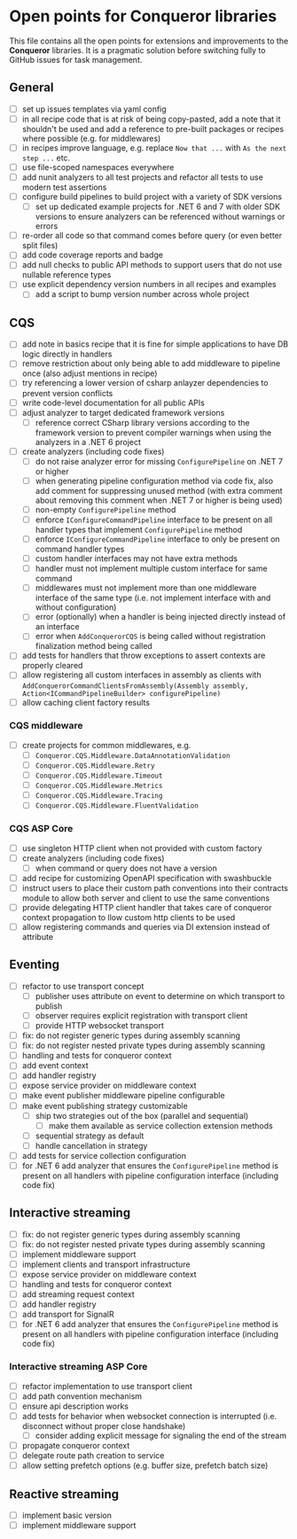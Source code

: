 # Open points for Conqueror libraries

This file contains all the open points for extensions and improvements to the **Conqueror** libraries. It is a pragmatic solution before switching fully to GitHub issues for task management.

## General

- [ ] set up issues templates via yaml config
- [ ] in all recipe code that is at risk of being copy-pasted, add a note that it shouldn't be used and add a reference to pre-built packages or recipes where possible (e.g. for middlewares)
- [ ] in recipes improve language, e.g. replace `Now that ...` with `As the next step ...` etc.
- [ ] use file-scoped namespaces everywhere
- [ ] add nunit analyzers to all test projects and refactor all tests to use modern test assertions
- [ ] configure build pipelines to build project with a variety of SDK versions
  - [ ] set up dedicated example projects for .NET 6 and 7 with older SDK versions to ensure analyzers can be referenced without warnings or errors
- [ ] re-order all code so that command comes before query (or even better split files)
- [ ] add code coverage reports and badge
- [ ] add null checks to public API methods to support users that do not use nullable reference types
- [ ] use explicit dependency version numbers in all recipes and examples
  - [ ] add a script to bump version number across whole project

## CQS

- [ ] add note in basics recipe that it is fine for simple applications to have DB logic directly in handlers
- [ ] remove restriction about only being able to add middleware to pipeline once (also adjust mentions in recipe)
- [ ] try referencing a lower version of csharp anlayzer dependencies to prevent version conflicts
- [ ] write code-level documentation for all public APIs
- [ ] adjust analyzer to target dedicated framework versions
  - [ ] reference correct CSharp library versions according to the framework version to prevent compiler warnings when using the analyzers in a .NET 6 project
- [ ] create analyzers (including code fixes)
  - [ ] do not raise analyzer error for missing `ConfigurePipeline` on .NET 7 or higher
  - [ ] when generating pipeline configuration method via code fix, also add comment for suppressing unused method (with extra comment about removing this comment when .NET 7 or higher is being used)
  - [ ] non-empty `ConfigurePipeline` method
  - [ ] enforce `IConfigureCommandPipeline` interface to be present on all handler types that implement `ConfigurePipeline` method
  - [ ] enforce `IConfigureCommandPipeline` interface to only be present on command handler types
  - [ ] custom handler interfaces may not have extra methods
  - [ ] handler must not implement multiple custom interface for same command
  - [ ] middlewares must not implement more than one middleware interface of the same type (i.e. not implement interface with and without configuration)
  - [ ] error (optionally) when a handler is being injected directly instead of an interface
  - [ ] error when `AddConquerorCQS` is being called without registration finalization method being called
- [ ] add tests for handlers that throw exceptions to assert contexts are properly cleared
- [ ] allow registering all custom interfaces in assembly as clients with `AddConquerorCommandClientsFromAssembly(Assembly assembly, Action<ICommandPipelineBuilder> configurePipeline)`
- [ ] allow caching client factory results

### CQS middleware

- [ ] create projects for common middlewares, e.g.
  - [ ] `Conqueror.CQS.Middleware.DataAnnotationValidation`
  - [ ] `Conqueror.CQS.Middleware.Retry`
  - [ ] `Conqueror.CQS.Middleware.Timeout`
  - [ ] `Conqueror.CQS.Middleware.Metrics`
  - [ ] `Conqueror.CQS.Middleware.Tracing`
  - [ ] `Conqueror.CQS.Middleware.FluentValidation`

### CQS ASP Core

- [ ] use singleton HTTP client when not provided with custom factory
- [ ] create analyzers (including code fixes)
  - [ ] when command or query does not have a version
- [ ] add recipe for customizing OpenAPI specification with swashbuckle
- [ ] instruct users to place their custom path conventions into their contracts module to allow both server and client to use the same conventions
- [ ] provide delegating HTTP client handler that takes care of conqueror context propagation to llow custom http clients to be used
- [ ] allow registering commands and queries via DI extension instead of attribute

## Eventing

- [ ] refactor to use transport concept
  - [ ] publisher uses attribute on event to determine on which transport to publish
  - [ ] observer requires explicit registration with transport client
  - [ ] provide HTTP websocket transport
- [ ] fix: do not register generic types during assembly scanning
- [ ] fix: do not register nested private types during assembly scanning
- [ ] handling and tests for conqueror context
- [ ] add event context
- [ ] add handler registry
- [ ] expose service provider on middleware context
- [ ] make event publisher middleware pipeline configurable
- [ ] make event publishing strategy customizable
  - [ ] ship two strategies out of the box (parallel and sequential)
    - [ ] make them available as service collection extension methods
  - [ ] sequential strategy as default
  - [ ] handle cancellation in strategy
- [ ] add tests for service collection configuration
- [ ] for .NET 6 add analyzer that ensures the `ConfigurePipeline` method is present on all handlers with pipeline configuration interface (including code fix)

## Interactive streaming

- [ ] fix: do not register generic types during assembly scanning
- [ ] fix: do not register nested private types during assembly scanning
- [ ] implement middleware support
- [ ] implement clients and transport infrastructure
- [ ] expose service provider on middleware context
- [ ] handling and tests for conqueror context
- [ ] add streaming request context
- [ ] add handler registry
- [ ] add transport for SignalR
- [ ] for .NET 6 add analyzer that ensures the `ConfigurePipeline` method is present on all handlers with pipeline configuration interface (including code fix)

### Interactive streaming ASP Core

- [ ] refactor implementation to use transport client
- [ ] add path convention mechanism
- [ ] ensure api description works
- [ ] add tests for behavior when websocket connection is interrupted (i.e. disconnect without proper close handshake)
  - [ ] consider adding explicit message for signaling the end of the stream
- [ ] propagate conqueror context
- [ ] delegate route path creation to service
- [ ] allow setting prefetch options (e.g. buffer size, prefetch batch size)

## Reactive streaming

- [ ] implement basic version
- [ ] implement middleware support
